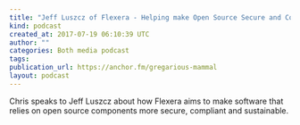 ```yaml
---
title: "Jeff Luszcz of Flexera - Helping make Open Source Secure and Compliant"
kind: podcast
created_at: 2017-07-19 06:10:39 UTC
author: ""
categories: Both media podcast
tags: 
publication_url: https://anchor.fm/gregarious-mammal
layout: podcast
---
```

Chris speaks to Jeff Luszcz about how Flexera aims to make software that relies on open source components more secure, compliant and sustainable.